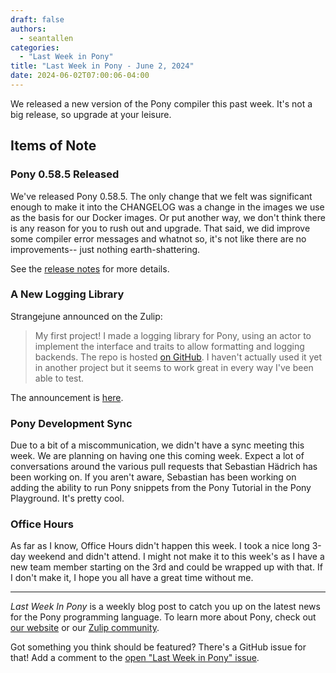 ```yaml
---
draft: false
authors:
  - seantallen
categories:
  - "Last Week in Pony"
title: "Last Week in Pony - June 2, 2024"
date: 2024-06-02T07:00:06-04:00
---
```


We released a new version of the Pony compiler this past week. It's not a big release, so upgrade at your leisure.

<!-- more -->

## Items of Note

### Pony 0.58.5 Released

We've released Pony 0.58.5. The only change that we felt was significant enough to make it into the CHANGELOG was a change in the images we use as the basis for our Docker images. Or put another way, we don't think there is any reason for you to rush out and upgrade. That said, we did improve some compiler error messages and whatnot so, it's not like there are no improvements-- just nothing earth-shattering.

See the [release notes](https://github.com/ponylang/ponyc/releases/tag/0.58.5) for more details.

### A New Logging Library

Strangejune announced on the Zulip:

> My first project! I made a logging library for Pony, using an actor to implement the interface and traits to allow formatting and logging backends. The repo is hosted [on GitHub](https://github.com/junetried/pony-logging). I haven't actually used it yet in another project but it seems to work great in every way I've been able to test.

The announcement is [here](https://ponylang.zulipchat.com/#narrow/stream/190363-projects/topic/A.20logging.20library).

### Pony Development Sync

Due to a bit of a miscommunication, we didn't have a sync meeting this week. We are planning on having one this coming week. Expect a lot of conversations around the various pull requests that Sebastian Hädrich has been working on. If you aren't aware, Sebastian has been working on adding the ability to run Pony snippets from the Pony Tutorial in the Pony Playground. It's pretty cool.

### Office Hours

As far as I know, Office Hours didn't happen this week. I took a nice long 3-day weekend and didn't attend. I might not make it to this week's as I have a new team member starting on the 3rd and could be wrapped up with that. If I don't make it, I hope you all have a great time without me.

---

_Last Week In Pony_ is a weekly blog post to catch you up on the latest news for the Pony programming language. To learn more about Pony, check out [our website](https://ponylang.io) or our [Zulip community](https://ponylang.zulipchat.com).

Got something you think should be featured? There's a GitHub issue for that! Add a comment to the [open "Last Week in Pony" issue](https://github.com/ponylang/ponylang.github.io/issues?q=is%3Aissue+is%3Aopen+label%3Alast-week-in-pony).

